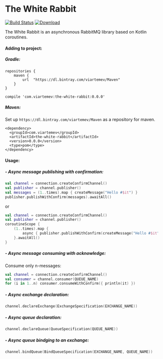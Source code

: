 # The White Rabbit 
[![Build Status](https://travis-ci.org/viartemev/the-white-rabbit.svg?branch=master)](https://travis-ci.org/viartemev/the-white-rabbit)
[ ![Download](https://api.bintray.com/packages/viartemev/Maven/the-white-rabbit/images/download.svg) ](https://bintray.com/viartemev/Maven/the-white-rabbit/_latestVersion)

The White Rabbit is an asynchronous RabbitMQ library based on Kotlin coroutines.

#### Adding to project:
##### Gradle:
```
repositories {
    maven {
        url  "https://dl.bintray.com/viartemev/Maven" 
    }
}

compile 'com.viartemev:the-white-rabbit:0.0.0'
```
##### Maven:
Set up `https://dl.bintray.com/viartemev/Maven` as a repository for maven.
```
<dependency>
  <groupId>com.viartemev</groupId>
  <artifactId>the-white-rabbit</artifactId>
  <version>0.0.0</version>
  <type>pom</type>
</dependency>
```

#### Usage:
##### - Async message publishing with confirmation: 
```kotlin
val channel = connection.createConfirmChannel()
val publisher = channel.publisher()
val messages = (1..times).map { createMessage("Hello #$it") }
publisher.publishWithConfirm(messages).awaitAll()
```
or
```kotlin
val channel = connection.createConfirmChannel()
val publisher = channel.publisher()
coroutineScope {
    (1..times).map {
        async { publisher.publishWithConfirm(createMessage("Hello #$it")) }
    }.awaitAll()
}
```

##### - Async message consuming with acknowledge: 
Consume only n-messages:
```kotlin
val channel = connection.createConfirmChannel()
val consumer = channel.consumer(QUEUE_NAME)
for (i in 1..n) consumer.consumeWithConfirm({ println(it) })
```

##### - Async exchange declaration:
```kotlin
channel.declareExchange(ExchangeSpecification(EXCHANGE_NAME))
```
##### - Async queue declaration:
```kotlin
channel.declareQueue(QueueSpecification(QUEUE_NAME))
```
##### - Async queue bindging to an exchange:
```kotlin
channel.bindQueue(BindQueueSpecification(EXCHANGE_NAME, QUEUE_NAME))
```
